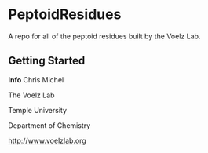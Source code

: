 PeptoidResidues
===============



A repo for all of the peptoid residues built by the Voelz Lab.

<h2>Getting Started</h2>




<b>Info</b>
Chris Michel<br>  

The Voelz Lab  
  
Temple University  

Department of Chemistry  

http://www.voelzlab.org
